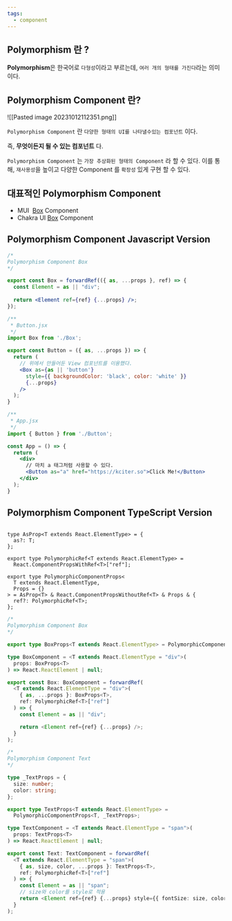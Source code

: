 ```yaml
---
tags:
  - component
---
```

## Polymorphism 란 ?
**Polymorphism**은 한국어로 `다형성`이라고 부르는데, `여러 개의 형태를 가진다`라는 의미이다. 
## Polymorphism Component 란?
![[Pasted image 20231012112351.png]]

`Polymorphism Component` 란 `다양한 형태의 UI를 나타낼수있는 컴포넌트` 이다.

즉, **무엇이든지 될 수 있는 컴포넌트** 다.

`Polymorphism Component` 는 `가장 추상화된 형태의 Component` 라 할 수 있다.
이를 통해, `재사용성`을 높이고 다양한 Component 를 `확장성` 있게 구현 할 수 있다.

## 대표적인 Polymorphism Component

- MUI  [Box](https://mui.com/material-ui/react-box/) Component
- Chakra UI [Box](https://chakra-ui.com/docs/components/box) Component

## Polymorphism Component Javascript Version

```jsx
/*
Polymorphism Component Box
*/

export const Box = forwardRef(({ as, ...props }, ref) => {
  const Element = as || "div";
  
  return <Element ref={ref} {...props} />;
});
```

```jsx
/**
 * Button.jsx
 */
import Box from './Box';

export const Button = ({ as, ...props }) => {
  return (
    // 위에서 만들어둔 View 컴포넌트를 이용했다.
    <Box as={as || 'button'}
      style={{ backgroundColor: 'black', color: 'white' }} 
      {...props} 
    />
  );
}

/**
 * App.jsx
 */
import { Button } from './Button';

const App = () => {
  return (
    <div>
      // 마치 a 태그처럼 사용할 수 있다.
      <Button as="a" href="https://kciter.so">Click Me!</Button>
    </div>
  );
}
```

## Polymorphism Component TypeScript Version

```tsx

type AsProp<T extends React.ElementType> = {
  as?: T;
};

export type PolymorphicRef<T extends React.ElementType> =
  React.ComponentPropsWithRef<T>["ref"];

export type PolymorphicComponentProps<
  T extends React.ElementType,
  Props = {}
> = AsProp<T> & React.ComponentPropsWithoutRef<T> & Props & {
  ref?: PolymorphicRef<T>;
};
```

```ts
/*
Polymorphism Component Box
*/

export type BoxProps<T extends React.ElementType> = PolymorphicComponentProps<T>;

type BoxComponent = <T extends React.ElementType = "div">(
  props: BoxProps<T>
) => React.ReactElement | null;

export const Box: BoxComponent = forwardRef(
  <T extends React.ElementType = "div">(
    { as, ...props }: BoxProps<T>,
    ref: PolymorphicRef<T>["ref"]
  ) => {
    const Element = as || "div";

    return <Element ref={ref} {...props} />;
  }
);
```

```ts
/*
Polymorphism Component Text
*/

type _TextProps = {
  size: number;
  color: string;
};

export type TextProps<T extends React.ElementType> = 
  PolymorphicComponentProps<T, _TextProps>;

type TextComponent = <T extends React.ElementType = "span">(
  props: TextProps<T>
) => React.ReactElement | null;

export const Text: TextComponent = forwardRef(
  <T extends React.ElementType = "span">(
    { as, size, color, ...props }: TextProps<T>,
    ref: PolymorphicRef<T>["ref"]
  ) => {
    const Element = as || "span";
    // size와 color를 style로 적용
    return <Element ref={ref} {...props} style={{ fontSize: size, color }} />;
  }
);
```